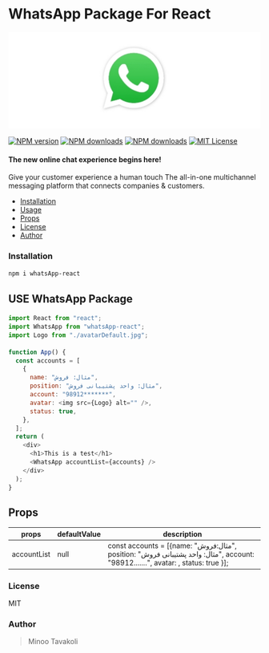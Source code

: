 # WhatsApp Package For React

![whatsapp](https://github.com/MinooTavakoli/whatsApp-react/blob/main/public/whatsApp-logo.jpg)

[![NPM version][npm-version-image]][npm-url] [![NPM downloads][npm-downloads-size-image]][npm-url] [![NPM downloads][npm-downloads-image]][downloads-url] [![MIT License][license-image]][license-url]

#### The new online chat experience begins here!

Give your customer experience a human touch
The all-in-one multichannel messaging platform that connects companies & customers.

- [Installation](#installation)
- [Usage](#use-whatsapp-package)
- [Props](#props)
- [License](#license)
- [Author](#author)

### Installation

```bash
npm i whatsApp-react
```

## USE WhatsApp Package

```js
import React from "react";
import WhatsApp from "whatsApp-react";
import Logo from "./avatarDefault.jpg";

function App() {
  const accounts = [
    {
      name: "مثال: فروش",
      position: "مثال: واحد پشتیبانی فروش",
      account: "98912*******",
      avatar: <img src={Logo} alt="" />,
      status: true,
    },
  ];
  return (
    <div>
      <h1>This is a test</h1>
      <WhatsApp accountList={accounts} />
    </div>
  );
}
```

## Props

| props       | defaultValue | description                                                                                                                                               |
| ----------- | ------------ | --------------------------------------------------------------------------------------------------------------------------------------------------------- |
| accountList | null         | const accounts = [{name: "مثال:‌فروش", position: "مثال: واحد پشتیبانی فروش", account: "98912.......", avatar: <img src={Logo} alt="" />, status: true }]; |

### License

MIT

### Author

> Minoo Tavakoli

[license-image]: http://img.shields.io/npm/l/whatsapp-react.svg?style=flat
[license-url]: LICENSE
[npm-url]: https://npmjs.org/package/whatsApp-react
[npm-version-image]: http://img.shields.io/npm/v/whatsApp-react.svg?style=flat
[npm-downloads-image]: http://img.shields.io/npm/dm/whatsApp-react.svg?style=flat
[npm-downloads-size-image]: https://img.shields.io/bundlephobia/minzip/whatsApp-react.svg?style=flat
[downloads-url]: https://npmcharts.com/compare/whatsApp-react?minimal=true
